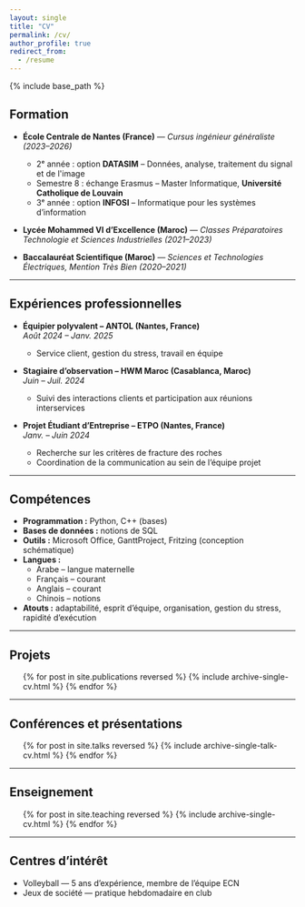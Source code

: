 ```yaml
---
layout: single
title: "CV"
permalink: /cv/
author_profile: true
redirect_from:
  - /resume
---
```


{% include base_path %}

## Formation

- **École Centrale de Nantes (France)** — *Cursus ingénieur généraliste (2023–2026)*  
  - 2ᵉ année : option **DATASIM** – Données, analyse, traitement du signal et de l'image  
  - Semestre 8 : échange Erasmus – Master Informatique, **Université Catholique de Louvain**  
  - 3ᵉ année : option **INFOSI** – Informatique pour les systèmes d’information  

- **Lycée Mohammed VI d’Excellence (Maroc)** — *Classes Préparatoires Technologie et Sciences Industrielles (2021–2023)*  

- **Baccalauréat Scientifique (Maroc)** — *Sciences et Technologies Électriques, Mention Très Bien (2020–2021)*  

---

## Expériences professionnelles

- **Équipier polyvalent – ANTOL (Nantes, France)**  
  *Août 2024 – Janv. 2025*  
  - Service client, gestion du stress, travail en équipe  

- **Stagiaire d’observation – HWM Maroc (Casablanca, Maroc)**  
  *Juin – Juil. 2024*  
  - Suivi des interactions clients et participation aux réunions interservices  

- **Projet Étudiant d’Entreprise – ETPO (Nantes, France)**  
  *Janv. – Juin 2024*  
  - Recherche sur les critères de fracture des roches  
  - Coordination de la communication au sein de l’équipe projet  

---

## Compétences

- **Programmation :** Python, C++ (bases)  
- **Bases de données :** notions de SQL  
- **Outils :** Microsoft Office, GanttProject, Fritzing (conception schématique)  
- **Langues :**  
  - Arabe – langue maternelle  
  - Français – courant  
  - Anglais – courant  
  - Chinois – notions  
- **Atouts :** adaptabilité, esprit d’équipe, organisation, gestion du stress, rapidité d’exécution  

---

## Projets

<ul>
  {% for post in site.publications reversed %}
    {% include archive-single-cv.html %}
  {% endfor %}
</ul>

---

## Conférences et présentations

<ul>
  {% for post in site.talks reversed %}
    {% include archive-single-talk-cv.html %}
  {% endfor %}
</ul>

---

## Enseignement

<ul>
  {% for post in site.teaching reversed %}
    {% include archive-single-cv.html %}
  {% endfor %}
</ul>

---

## Centres d’intérêt

- Volleyball — 5 ans d’expérience, membre de l’équipe ECN  
- Jeux de société — pratique hebdomadaire en club  
